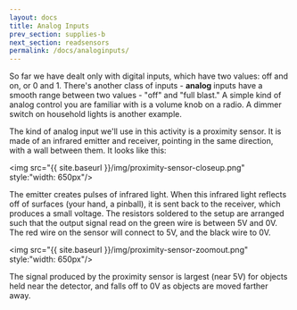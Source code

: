 ```yaml
---
layout: docs
title: Analog Inputs
prev_section: supplies-b
next_section: readsensors
permalink: /docs/analoginputs/
---
```


So far we have dealt only with digital inputs, which have two values: off and on, or 0 and 1. There's another class of inputs - **analog** inputs have a smooth range between two values - "off" and "full blast."  A simple kind of analog control you are familiar with is a volume knob on a radio. A dimmer switch on household lights is another example.

The kind of analog input we'll use in this activity is a proximity sensor. It is made of an infrared emitter and receiver, pointing in the same direction, with a wall between them. It looks like this: 

<img src="{{ site.baseurl }}/img/proximity-sensor-closeup.png" style:"width: 650px"/>


The emitter creates pulses of infrared light. When this infrared light reflects off of surfaces (your hand, a pinball), it is sent back to the receiver, which produces a small voltage. The resistors soldered to the setup are arranged such that the output signal read on the green wire is between 5V and 0V. The red wire on the sensor will connect to 5V, and the black wire to 0V.

<img src="{{ site.baseurl }}/img/proximity-sensor-zoomout.png" style:"width: 650px"/>

The signal produced by the proximity sensor is largest (near 5V) for objects held near the detector, and falls off to 0V as objects are moved farther away. 

